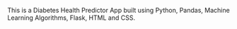 This is a Diabetes Health Predictor App built using Python, Pandas, Machine Learning Algorithms, Flask, HTML and CSS.